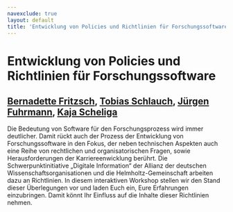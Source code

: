 ```yaml
---
navexclude: true
layout: default
title: 'Entwicklung von Policies und Richtlinien für Forschungssoftware'
---
```


# Entwicklung von Policies und Richtlinien für Forschungssoftware

## [Bernadette Fritzsch](../../speaker/RMENMP/), [Tobias Schlauch](../../speaker/VKUDXE/), [Jürgen Fuhrmann](../../speaker/FH7BBQ/), [Kaja Scheliga](../../speaker/WPP3RS/)

Die Bedeutung von Software für den Forschungsprozess wird immer deutlicher. Damit rückt auch der Prozess der Entwicklung von Forschungssoftware in den Fokus, der neben technischen Aspekten auch eine Reihe von rechtlichen und organisatorischen Fragen, sowie Herausforderungen der Karriereenwicklung  berührt. Die Schwerpunktinitiative „Digitale Information“ der Allianz der deutschen Wissenschaftsorganisationen und die Helmholtz-Gemeinschaft arbeiten dazu an Richtlinien. In diesem interaktiven Workshop stellen wir den Stand dieser Überlegungen vor und laden Euch ein, Eure Erfahrungen einzubringen. Damit könnt Ihr Einfluss auf die Inhalte dieser Richtlinien nehmen.